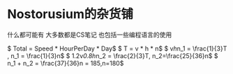# Nostorusium的杂货铺

什么都可能有 大多数都是CS笔记
也包括一些编程语言的使用

$ Total = Speed * HourPerDay * Day$
$ T = v * h * n$
$ v*h*n_1 = \frac{1}{3}T , n_1 = \frac{1}{3}n$
$ 1.2v*0.8h*n_2 = \frac{2}{3}T, n_2=\frac{25}{36}n$
$ n_1 + n_2 = \frac{37}{36}n = 185,n=180$